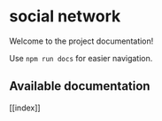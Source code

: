# social network

Welcome to the project documentation!

Use `npm run docs` for easier navigation.

## Available documentation

[[index]]

